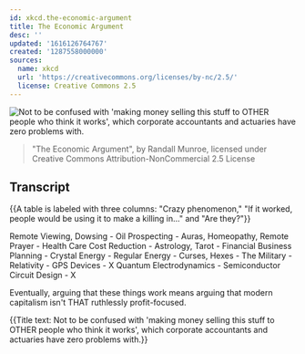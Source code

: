 ```yaml
---
id: xkcd.the-economic-argument
title: The Economic Argument
desc: ''
updated: '1616126764767'
created: '1287558000000'
sources:
  name: xkcd
  url: 'https://creativecommons.org/licenses/by-nc/2.5/'
  license: Creative Commons 2.5
---
```

![Not to be confused with 'making money selling this stuff to OTHER people who think it works', which corporate accountants and actuaries have zero problems with.](https://imgs.xkcd.com/comics/the_economic_argument.png)
> "The Economic Argument", by Randall Munroe, licensed under Creative Commons Attribution-NonCommercial 2.5 License

## Transcript
{{A table is labeled with three columns: "Crazy phenomenon," "If it worked, people would be using it to make a killing in..." and "Are they?"}}

Remote Viewing, Dowsing - Oil Prospecting -
Auras, Homeopathy, Remote Prayer - Health Care Cost Reduction -
Astrology, Tarot - Financial
Business Planning -
Crystal Energy - Regular Energy -
Curses, Hexes - The Military -
Relativity - GPS Devices - X
Quantum Electrodynamics - Semiconductor Circuit Design - X

Eventually, arguing that these things work means arguing that modern capitalism isn't THAT ruthlessly profit-focused.

{{Title text: Not to be confused with 'making money selling this stuff to OTHER people who think it works', which corporate accountants and actuaries have zero problems with.}}
